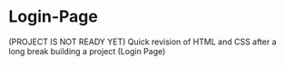 # Login-Page
(PROJECT IS NOT READY YET) Quick revision of HTML and CSS after a long break building a project (Login Page)
